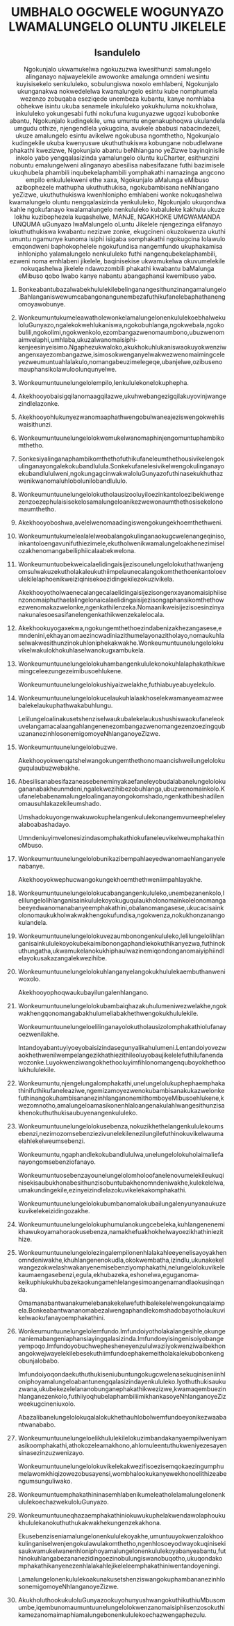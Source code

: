 <h1 align='center'>UMBHALO OGCWELE WOGUNYAZO LWAMALUNGELO OLUNTU JIKELELE</h1>
<h2 align='center'>Isandulelo</h2>
<p align='center'>Ngokunjalo ukwamukelwa ngokuzuzwa kwesithunzi samalungelo alinganayo najwayelekile awowonke amalunga omndeni wesintu kuyisisekelo senkululeko, sobulungiswa noxolo emhlabeni,
Ngokunjalo ukunganakwa nokwedelelwa kwamalungelo esintu kube nomphumela wezenzo zobuqaba eseziqede unembeza kubantu, kanye nomhlaba obhekwe isintu ukuba senamele inkululeko yokukhuluma nokukholwa, inkululeko yokungesabi futhi nokufuna kugunyazwe ugqozi kubobonke abantu,
Ngokunjalo kudingekile, uma umuntu engenakuphoqwa ukulandela umgudu othize, njengendlela yokugcina, avukele ababusi nabacindezeli, ukuze amalungelo esintu avikelwe ngokubusa ngomthetho,
Ngokunjalo kudingekile ukuba kwenyuswe ukuthuthukiswa kobungane nobudlelwane phakathi kwezizwe,
Ngokunjalo abantu beNhlangano yeZizwe bayinqinisile inkolo yabo yengqalasizinda yamalungelo oluntu kuCharter, esithunzini nobuntu emalungelweni alinganayo abesilisa nabesifazane futhi bazimisele ukuqhubela phambili inqubekelaphambili yomphakathi namazinga angcono empilo enkululekweni ethe xaxa,
Ngokunjalo aMalunga eMibuso azibophezele mathupha ukuthuthukisa, ngokubambisana neNhlangano yeZizwe, ukuthuthukiswa kwenhlonipho emhlabeni wonke nokuqashelwa kwamalungelo oluntu nengqalasizinda yenkululeko,
Ngokunjalo ukuqondwa kahle ngokufanayo kwalamalungelo nenkululeko kubaluleke kakhulu ukuze lokhu kuzibophezela kuqashelwe,
MANJE, NGAKHOKE
UMGWAMANDA
UNQUMA uGunyazo lwaMalungelo oLuntu Jikelele njengezinga elifanayo lokuthuthukiswa kwabantu nezizwe zonke, ekugcineni okuzokwenza ukuthi umuntu ngamunye kunoma isiphi isigaba somphakathi ngokugcina lolawulo emqondweni baphokophelele ngokufundisa nangemfundo ukuphakamisa inhlonipho yalamalungelo nenkululeko futhi nangenqubekelaphambili, ezweni noma emhlabeni jikelele, baqinisekise ukwamukelwa okuvumelekile nokuqashelwa jikelele ndawozombili phakathi kwabantu baMalunga eMibuso qobo lwabo kanye nabantu abangaphansi kwemibuso yabo.</p>
<ol>
  <li>
    <p>Bonkeabantubazalwabekhululekilebelinganangesithunzinangamalungelo.Bahlanganiswewumcabangonangunembezafuthikufanelebaphathanengomoyawobunye.</p>
  </li>
  <li>
    <p>WonkeumuntukumeleawatholewonkelamalungelonenkululekoebhalwekuloluGunyazo,ngalekokwehlukaniswa,ngokobuhlanga,ngokwebala,ngokobulili,ngokolimi,ngokwenkolo,ezombangazwenomaumbono,ubuzwenomaimvelaphi,umhlaba,ukuzalwanomaisiphi‐kenjeesinyeisimo.Ngaphezukwaloko,akukhokuhlukaniswaokuyokwenziwangenxayezombangazwe,isimosokwenganyelwakwezwenomaimingceleyezweumuntuahlalakulo,nomangabeuzimelegeqe,ubanjelwe,ozibusenomauphansikolawuloolunqunyelwe.</p>
  </li>
  <li>
    <p>Wonkeumuntuunelungelolempilo,lenkululekonelokuphepha.</p>
  </li>
  <li>
    <p>Akekhooyobaisigqilanomaagqilazwe,ukuhwebangezigqilakuyovinjwangezindlelazonke.</p>
  </li>
  <li>
    <p>Akekhooyohlukunyezwanomaaphathwengobulwaneajeziswengokwehliswaisithunzi.</p>
  </li>
  <li>
    <p>Wonkeumuntuunelungelolokwemukelwanomaphinjengomuntuphambikomthetho.</p>
  </li>
  <li>
    <p>Sonkesiyalinganaphambikomthethofuthikufaneleumthethousivikelengokulinganayongalekokubandlulula.Sonkekufanelesivikelwengokulinganayoekubandlululweni,ngokungagcinwakwaloluGunyazofuthinasekukhuthazwenikwanomaluhlobolunilobandlululo.</p>
  </li>
  <li>
    <p>Wonkeumuntuunelungelolokutholausizooluyiloezinkantoloezibekiwengezenzoezephulaisisekelosamalungeloanikezwewonaumthethosisekelonomaumthetho.</p>
  </li>
  <li>
    <p>Akekhooyoboshwa,avelelwenomaadingiswengokungekhoemthethweni.</p>
  </li>
  <li>
    <p>Wonkeumuntukumelealalelweobalangokulinganaokugcwelenangeqiniso,inkantoloengavunifuthiezimele,ekutholwenikwamalungeloakhenezimiselozakhenomangabeiliphiicalaabekwelona.</p>
  </li>
  <li>
    <p>Wonkeumuntuobekweicalaelidingaisijezisounelungelolokuthathwanjengomsulwakuzekutholakaleukuthiimpelaunecalangokomthethoenkantoloevulekilelaphoenikweiziqinisekoezidingekilezokuzivikela.</p>
    <p>Akekhooyotholwaenecalangecalaelidingaisijezisongenxayanomaisiphiisenzonomaiphuthaelalingelonaicalaelidingaisijezisongaphansikomthethowezwenomakazwelonke,ngenkathilenzeka.Nomaanikweisijezisoesinzinyanakunalesoesasifanelengenkathikwenzekalelocala.</p>
  </li>
  <li>
    <p>Akekhookuyogaxekwa,ngokungemthethoezindabenizakhezangasese,emndenini,ekhayanomaezincwadiniazithumelayonazitholayo,nomaukuhlaselwakwesithunzinokuhloniphekakwakhe.Wonkeumuntuunelungelolokuvikelwakulokhokuhlaselwanokugxambukela.</p>
  </li>
  <li>
    <p>Wonkeumuntuunelungelolokuhambangenkululekonokuhlalaphakathikwemingceleezungezeimibusoehlukene.</p>
    <p>Wonkeumuntuunelungelolokushiyaizwelakhe,futhiabuyeabuyelekulo.</p>
  </li>
  <li>
    <p>Wonkeumuntuunelungelolokucelaukuhlalaakhoselekwamanyeamazweebalekelaukuphathwakabuhlungu.</p>
    <p>LelilungeloalinakusetshenziselwaukubalekelaukushushiswaokufaneleokuvelangamacalaangahlangenenezombangazwenomangezenzoezingqubuzananezinhlosonemigomoyeNhlanganoyeZizwe.</p>
  </li>
  <li>
    <p>Wonkeumuntuunelungelolobuzwe.</p>
    <p>Akekhooyokwenqatshelwangokungemthethonomaancishweilungelolokuguqulaubuzwebakhe.</p>
  </li>
  <li>
    <p>Abesilisanabesifazaneasebeneminyakaefaneleyobudalabanelungelolokugananabakheunmdeni,ngalekwezihibezobuhlanga,ubuzwenomainkolo.Kufanelebabenamalungeloalinganayongokomshado,ngenkathibeshadilenomausuhlakazekileumshado.</p>
    <p>Umshadokuyongenwakuwokuphelangenkululekonangemvumeepheleleyalaboabashadayo.</p>
    <p>UmndeniuyimvelonesizindasomphakathiokufaneleuvikelweumphakathinoMbuso.</p>
  </li>
  <li>
    <p>Wonkeumuntuunelungelolobunikazibempahlaeyedwanomaehlanganyelenabanye.</p>
    <p>Akekhooyokwephucwangokungekhoemthethweniimpahlayakhe.</p>
  </li>
  <li>
    <p>Wonkeumuntuunelungelolokucabangangenkululeko,unembezanenkolo,lelilungelolihlanganisainkululekoyokuguqulaukholonomainkolelonomangabeeyedwanomanabanyeemphakathini,obalanomangasese,ukucacisainkolonomaukukholwakwakhengokufundisa,ngokwenza,nokukhonzanangokulandela.</p>
  </li>
  <li>
    <p>Wonkeumuntuunelungelolokuvezaumbonongenkululeko,lelilungelolihlanganisainkululekoyokubekaimibonongaphandlekokuthikanyezwa,futhinokuthungatha,ukwamukelanokukhiphaulwazinemiqondonganomaiyiphiindlelayokusakazangalekwezihibe.</p>
  </li>
  <li>
    <p>Wonkeumuntuunelungelolokuhlanganyelangokukhululekaembuthanweniwoxolo.</p>
    <p>Akekhooyophoqwaukubayilungalenhlangano.</p>
  </li>
  <li>
    <p>Wonkeumuntuunelungelolokubambaiqhazakuhulumeniwezwelakhe,ngokwakhengqonomangabakhulumeliabakhethwengokukhululekile.</p>
    <p>Wonkeumuntuunelungeloelilinganayolokutholausizolomphakathiolufanayoezwenilakhe.</p>
    <p>Intandoyabantuyiyoeyobaisizindasegunyalikahulumeni.Lentandoiyovezwaokhethwenilwempelangezikhathiezithileoluyobaujikelelefuthilufanendawozonke.Luyokwenziwangokhethooluyimfihlonomangenquboyokhethoolukhululekile.</p>
  </li>
  <li>
    <p>Wonkeumuntu,njengelungalomphakathi,unelungelolukuphephaemphakathinifuthikufaneleaziwe,ngemizamoyezwenokubambisanakukazwelonkefuthinangokuhambisananezinhlanganonemithomboyeMibusoehlukene,kwezomnotho,amalungeloamasikonenhlaloangenakulahlwangesithunzisakhenokuthuthukisaubuyenangenkululeko.</p>
  </li>
  <li>
    <p>Wonkeumuntuunelungelolokusebenza,nokuzikhethelangenkululekoumsebenzi,nezimozomsebenziezivunelekilenezilungilefuthinokuvikelwaumaelahlekelweumsebenzi.</p>
    <p>Wonkeumuntu,ngaphandlekokubandlululwa,unelungelolokuholaimaliefanayongomsebenziofanayo.</p>
    <p>Wonkeumuntuosebenzayounelungelolomholoofanelenovumelekileukuqinisekisaubukhonabesithunzisobuntubakhenomndeniwakhe,kulekelelwa,umakundingekile,ezinyeizindlelazokuvikelekakomphakathi.</p>
    <p>Wonkeumuntuunelungelolokubumbanomalokubailungalenyunyanaukuzekuvikelekeizidingozakhe.</p>
  </li>
  <li>
    <p>Wonkeumuntuunelungelolokuphumulanokungcebeleka,kuhlangenenemikhawukoyamahoraokusebenza,namakhefuakhokhelwayoezikhathiniezithize.</p>
  </li>
  <li>
    <p>Wonkeumuntuunelungelolezingalempilonenhlalakahleeyenelisayoyakhenomndeniwakhe,khuhlangenenokudla,okokwembatha,izindlu,ukunakekelwangezokwelashwakanyenemisebenziyomphakathi,nelungelolokuvikelekaumaengasebenzi,egula,ekhubazeka,eshonelwa,eguganoma‐keikuphiukukhubazekaokungamehlelangesimoangenamandlaokusinqanda.</p>
    <p>Omamanabantwanakumelebanakekelwefuthibalekelelwengokunqalaimpela.Bonkeabantwananomabezalwengaphandlekomshadobayotholaukuvikelwaokufanayoemphakathini.</p>
  </li>
  <li>
    <p>Wonkeumuntuunelungelolemfundo.Imfundoiyotholakalangesihle,okungenaniemabangeniaphansiayingqalasizinda.Imfundoeyisingenisoiyobangeyempoqo.Imfundoyobuchwephesheneyenzululwaziiyokwenziwaibekhonangokwejwayelekilebesekuthiimfundoephakemeitholakalekubobonkengobunjalobabo.</p>
    <p>Imfundoiyoqondaekuthuthukiseniubuntungokugcwelenasekuqiniseniinhloniphoyamalungeloabantunengqalasizindayenkululeko.Iyothuthukisaukuzwana,ukubekezelelananobunganephakathikwezizwe,kwamaqembuezinhlanganezenkolo,futhiiyoqhubelaphambiliimikhankasoyeNhlanganoyeZizweekugcineniuxolo.</p>
    <p>Abazalibanelungelolokuqalalokukhethauhlobolwemfundoeyonikezwaabantwanababo.</p>
  </li>
  <li>
    <p>Wonkeumuntuunelungeloelikhululekilelokuzimbandakanyaempilweniyamasikoomphakathi,athokozeleamakhono,ahlomuleentuthukweniyezesayensinasezinzuzwenizayo.</p>
    <p>Wonkeumuntuunelungelolokuvikelekakwezifisoezisemqokaezingumphumelawomkhiqizowezobusayensi,wombhalookukanyewekhonoelithizeabengumsunguliwako.</p>
  </li>
  <li>
    <p>WonkeumuntuemphakathininasemhlabenikumeleatholelamalungelonenkululekoechazwekuloluGunyazo.</p>
  </li>
  <li>
    <p>Wonkeumuntuuneqhazaemphakathiniokuwukuphelakwendawolaphoukukhululekanokuthuthukakwakhekungenzekakhona.</p>
    <p>Ekusebenziseniamalungelonenkululekoyakhe,umuntuuyokwenzalokhookulinganiselwenjengokulawulakomthetho,ngenhlosoeyodwayokuqinisekisaukwamukelwanenhloniphoyamalungelonenkululekoyabanyeabantu,futhinokuhlangabezananezidingoezinobulungiswanobuqotho,ukuqondakomphakathikanyenezenhlalakahlejikeleleemphakathiniwentandoyeningi.</p>
    <p>LamalungelonenkululekoakunakusetshenziswangokuphambananezinhlosonemigomoyeNhlanganoyeZizwe.</p>
  </li>
  <li>
    <p>AkukholuthookukuloluGunyazookuyohunyushwangokuthikuthiuMbusomumbe,iqembunomaumuntuunelungelolokwenzanomaisiphiisenzosokuthikamezanomaimaphiamalungebonenkululekoechazwengaphezulu.</p>
  </li>
</ol>